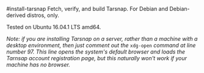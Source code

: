 #install-tarsnap
Fetch, verify, and build Tarsnap. For Debian and Debian-derived distros, only.

Tested on Ubuntu 16.04.1 LTS amd64.

*Note: if you are installing Tarsnap on a server, rather than a machine with a desktop environment, then just comment out the* `xdg-open` *command at line number 97. This line opens the system's default browser and loads the Tarnsap account registration page, but this naturally won't work if your machine has no browser.*
